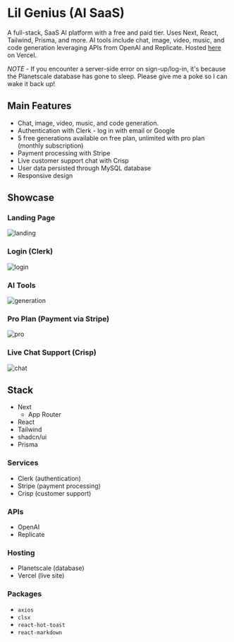 # Lil Genius (AI SaaS)

A full-stack, SaaS AI platform with a free and paid tier. Uses Next, React, Tailwind, Prisma, and more. AI tools include chat, image, video, music, and code generation leveraging APIs from OpenAI and Replicate. Hosted [here](https://lil-genius.vercel.app/) on Vercel.

*NOTE* - If you encounter a server-side error on sign-up/log-in, it's because the Planetscale database has gone to sleep. Please give me a poke so I can wake it back up!

## Main Features
- Chat, image, video, music, and code generation.
- Authentication with Clerk - log in with email or Google
- 5 free generations available on free plan, unlimited with pro plan (monthly subscription)
- Payment processing with Stripe
- Live customer support chat with Crisp
- User data persisted through MySQL database
- Responsive design

## Showcase

### Landing Page
![landing](/projects/genius/ai_home.gif)

### Login (Clerk)
![login](/projects/genius/clerk_login.png)

### AI Tools
![generation](/projects/genius/ai_demo.gif)

### Pro Plan (Payment via Stripe)
![pro](/projects/genius/ai_pro.gif)

### Live Chat Support (Crisp)
![chat](/projects/genius/ai_crisp.gif)

## Stack
- Next
  - App Router
- React
- Tailwind
- shadcn/ui
- Prisma

### Services
- Clerk (authentication)
- Stripe (payment processing)
- Crisp (customer support)

### APIs
- OpenAI
- Replicate

### Hosting
- Planetscale (database)
- Vercel (live site)

### Packages
- `axios`
- `clsx`
- `react-hot-toast`
- `react-markdown`